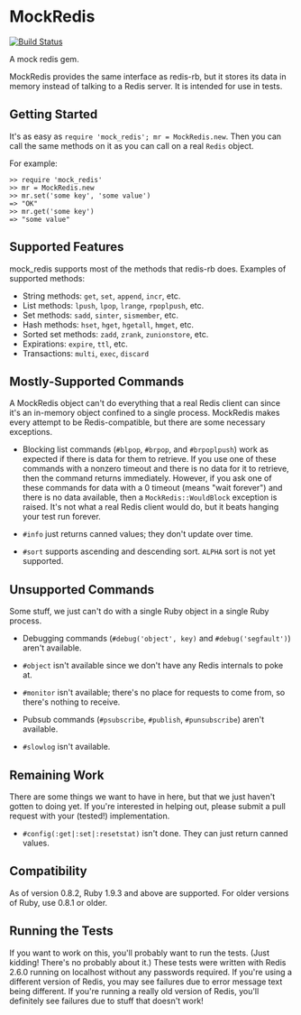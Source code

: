# MockRedis

[![Build Status](https://travis-ci.org/causes/mock_redis.png)](https://travis-ci.org/causes/mock_redis)

A mock redis gem.

MockRedis provides the same interface as redis-rb, but it stores its
data in memory instead of talking to a Redis server. It is intended
for use in tests.

## Getting Started

It's as easy as `require 'mock_redis'; mr = MockRedis.new`. Then you can
call the same methods on it as you can call on a real `Redis` object.

For example:

    >> require 'mock_redis'
    >> mr = MockRedis.new
    >> mr.set('some key', 'some value')
    => "OK"
    >> mr.get('some key')
    => "some value"

## Supported Features

mock_redis supports most of the methods that redis-rb does. Examples
of supported methods:

* String methods: `get`, `set`, `append`, `incr`, etc.
* List methods: `lpush`, `lpop`, `lrange`, `rpoplpush`, etc.
* Set methods: `sadd`, `sinter`, `sismember`, etc.
* Hash methods: `hset`, `hget`, `hgetall`, `hmget`, etc.
* Sorted set methods: `zadd`, `zrank`, `zunionstore`, etc.
* Expirations: `expire`, `ttl`, etc.
* Transactions: `multi`, `exec`, `discard`

## Mostly-Supported Commands

A MockRedis object can't do everything that a real Redis client can
since it's an in-memory object confined to a single process. MockRedis
makes every attempt to be Redis-compatible, but there are some
necessary exceptions.

* Blocking list commands (`#blpop`, `#brpop`, and `#brpoplpush`) work
  as expected if there is data for them to retrieve. If you use one of
  these commands with a nonzero timeout and there is no data for it to
  retrieve, then the command returns immediately. However, if you ask
  one of these commands for data with a 0 timeout (means "wait
  forever") and there is no data available, then a
  `MockRedis::WouldBlock` exception is raised. It's not what a real
  Redis client would do, but it beats hanging your test run forever.

* `#info` just returns canned values; they don't update over time.

* `#sort` supports ascending and descending sort. `ALPHA` sort is not yet
  supported.

## Unsupported Commands

Some stuff, we just can't do with a single Ruby object in a single
Ruby process.

* Debugging commands (`#debug('object', key)` and
  `#debug('segfault')`) aren't available.

* `#object` isn't available since we don't have any Redis internals to
  poke at.

* `#monitor` isn't available; there's no place for requests to come
  from, so there's nothing to receive.

* Pubsub commands (`#psubscribe`, `#publish`, `#punsubscribe`) aren't
  available.

* `#slowlog` isn't available.

## Remaining Work

There are some things we want to have in here, but that we just
haven't gotten to doing yet. If you're interested in helping out,
please submit a pull request with your (tested!) implementation.

* `#config(:get|:set|:resetstat)` isn't done. They can just return
  canned values.

## Compatibility

As of version 0.8.2, Ruby 1.9.3 and above are supported. For
older versions of Ruby, use 0.8.1 or older.

## Running the Tests

If you want to work on this, you'll probably want to run the
tests. (Just kidding! There's no probably about it.) These tests were
written with Redis 2.6.0 running on localhost without any passwords
required. If you're using a different version of Redis, you may see
failures due to error message text being different. If you're running
a really old version of Redis, you'll definitely see failures due to
stuff that doesn't work!

